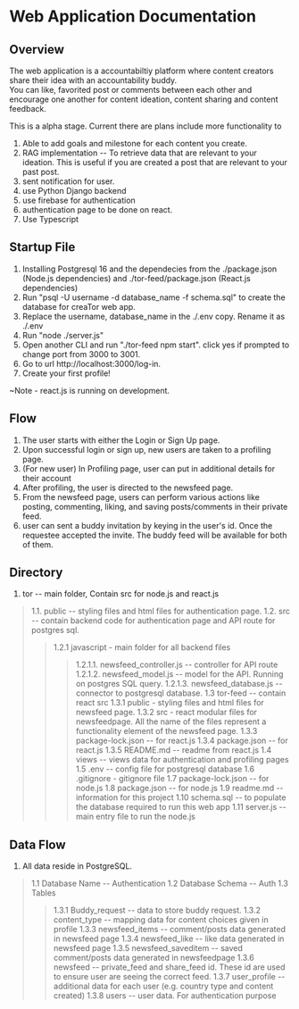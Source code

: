 # Web Application Documentation

## Overview
The web application is a accountabiltiy platform where content creators share their idea with an accountability buddy.  
You can like, favorited post or comments between each other and encourage one another for content ideation, content sharing and content feedback.

This is a alpha stage. Current there are plans include more functionality to
1) Able to add goals and milestone for each content you create.
2) RAG implementation -- To retrieve data that are relevant to your ideation. This is useful if you are created a post that are relevant to your past post.
3) sent notification for user.
4) use Python Django backend
5) use firebase for authentication
5) authentication page to be done on react.
6) Use Typescript

## Startup File
1. Installing Postgresql 16 and the dependecies from the ./package.json (Node.js dependencies) and ./tor-feed/package.json (React.js dependencies)
2. Run "psql -U username -d database_name -f schema.sql" to create the database for creaTor web app. 
3. Replace the username, database_name in the ./.env copy. Rename it as ./.env
4. Run "node ./server.js"
5. Open another CLI and run "./tor-feed npm start". click yes if prompted to change port from 3000 to 3001.
6. Go to url http://localhost:3000/log-in.
7. Create your first profile!

~Note - react.js is running on development. 

## Flow
1. The user starts with either the Login or Sign Up page.
2. Upon successful login or sign up, new users are taken to a profiling page.
3. (For new user) In Profiling page, user can put in additional details for their account
3. After profiling, the user is directed to the newsfeed page.
4. From the newsfeed page, users can perform various actions like posting, commenting, liking, and saving posts/comments in their private feed.
5. user can sent a buddy invitation by keying in the user's id. Once the requestee accepted the invite. The buddy feed will be available for both of them.

## Directory
1. tor -- main folder, Contain src for node.js and react.js
> 1.1. public -- styling files and html files for authentication page.
> 1.2. src  -- contain backend code for authentication page and API route for postgres sql.  
>> 1.2.1 javascript - main folder for all backend files
>>> 1.2.1.1. newsfeed_controller.js -- controller for API route
>>> 1.2.1.2. newsfeed_model.js -- model for the API. Running on postgres SQL query.
>>> 1.2.1.3. newsfeed_database.js -- connector to postgresql database.
> 1.3  tor-feed -- contain react src
>> 1.3.1 public - styling files and html files for newsfeed page.
>> 1.3.2 src - react modular files for newsfeedpage. All the name of the files represent a functionality element of the newsfeed page.
>> 1.3.3 package-lock.json -- for react.js
>>1.3.4 package.json -- for react.js
>>1.3.5 README.md -- readme from react.js
>1.4  views -- views data for authentication and profiling pages
>1.5 .env -- config file for postgresql database
>1.6 .gitignore - gitignore file
>1.7 package-lock.json -- for node.js
>1.8 package.json -- for node.js
>1.9 readme.md -- information for this project
>1.10 schema.sql -- to populate the database required to run this web app
>1.11 server.js -- main entry file to run the node.js

## Data Flow
1. All data reside in PostgreSQL.
>1.1 Database Name -- Authentication
>1.2 Database Schema -- Auth
>1.3 Tables
>>1.3.1 Buddy_request -- data to store buddy request. 
>>1.3.2 content_type -- mapping data for content choices given in profile 
>>1.3.3 newsfeed_items -- comment/posts data generated in newsfeed page
>>1.3.4 newsfeed_like -- like data generated in newsfeed page
>>1.3.5 newsfeed_saveditem -- saved comment/posts data generated in newsfeedpage
>>1.3.6 newsfeed -- private_feed and share_feed id. These id are used to ensure user are seeing the correct feed.
>>1.3.7 user_profile -- additional data for each user (e.g. country type and content created)
>>1.3.8 users -- user data. For authentication purpose
